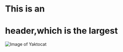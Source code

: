 # This is an <h1> header,which is the largest
![Image of Yaktocat](https://octodex.github.com/images/yaktocat.png)
